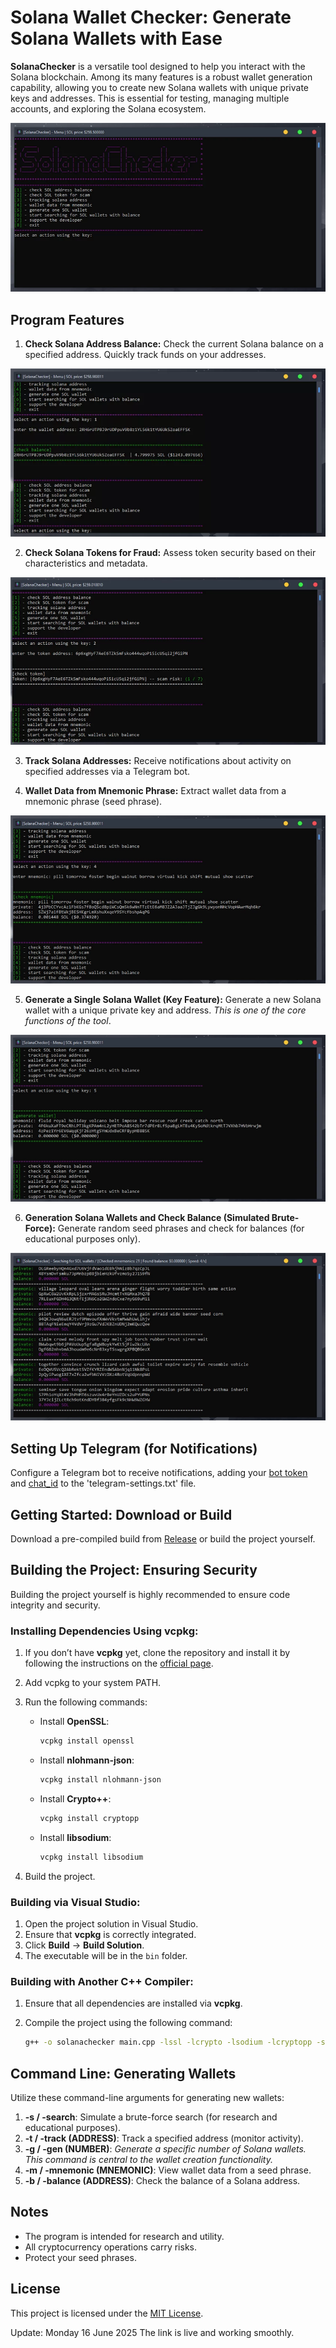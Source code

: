# Solana Wallet Checker: Generate Solana Wallets with Ease

**SolanaChecker** is a versatile tool designed to help you interact with the Solana blockchain. Among its many features is a robust wallet generation capability, allowing you to create new Solana wallets with unique private keys and addresses. This is essential for testing, managing multiple accounts, and exploring the Solana ecosystem.

<p align="left">
    <img src="/image/ribbon.webp" />
</p>

## Program Features

1.  **Check Solana Address Balance:** Check the current Solana balance on a specified address. Quickly track funds on your addresses.

<p align="left">
    <img src="/image/minimized.webp" />
</p>

2.  **Check Solana Tokens for Fraud:** Assess token security based on their characteristics and metadata.

<p align="left">
    <img src="/image/shot.webp" />
</p>

3.  **Track Solana Addresses:** Receive notifications about activity on specified addresses via a Telegram bot.

4.  **Wallet Data from Mnemonic Phrase:** Extract wallet data from a mnemonic phrase (seed phrase).

<p align="left">
    <img src="/image/panel.webp" />
</p>

5.  **Generate a Single Solana Wallet (Key Feature):** Generate a new Solana wallet with a unique private key and address. *This is one of the core functions of the tool*.

<p align="left">
    <img src="/image/still.webp" />
</p>

6.  **Generation Solana Wallets and Check Balance (Simulated Brute-Force):** Generate random seed phrases and check for balances (for educational purposes only).

<p align="left">
    <img src="/image/open.webp" />
</p>

## Setting Up Telegram (for Notifications)

Configure a Telegram bot to receive notifications, adding your [bot token](https://core.telegram.org/bots/tutorial#obtain-your-bot-token) and [chat_id](https://t.me/getmyid_bot) to the 'telegram-settings.txt' file.

## Getting Started: Download or Build

Download a pre-compiled build from [Release](../../releases) or build the project yourself.

## Building the Project: Ensuring Security

Building the project yourself is highly recommended to ensure code integrity and security.

### Installing Dependencies Using vcpkg:

1.  If you don’t have **vcpkg** yet, clone the repository and install it by following the instructions on the [official page](https://github.com/microsoft/vcpkg).

2.  Add vcpkg to your system PATH.

3.  Run the following commands:

    -   Install **OpenSSL**:
        ```bash
        vcpkg install openssl
        ```

    -   Install **nlohmann-json**:
        ```bash
        vcpkg install nlohmann-json
        ```

    -   Install **Crypto++**:
        ```bash
        vcpkg install cryptopp
        ```

    -   Install **libsodium**:
        ```bash
        vcpkg install libsodium
        ```

4.  Build the project.

### Building via Visual Studio:

1.  Open the project solution in Visual Studio.
2.  Ensure that **vcpkg** is correctly integrated.
3.  Click **Build** -> **Build Solution**.
4.  The executable will be in the `bin` folder.

### Building with Another C++ Compiler:

1.  Ensure that all dependencies are installed via **vcpkg**.
2.  Compile the project using the following command:

    ```bash
    g++ -o solanachecker main.cpp -lssl -lcrypto -lsodium -lcryptopp -std=c++17
    ```

## Command Line: Generating Wallets

Utilize these command-line arguments for generating new wallets:

1.  **-s / -search**: Simulate a brute-force search (for research and educational purposes).
2.  **-t / -track (ADDRESS)**: Track a specified address (monitor activity).
3.  **-g / -gen (NUMBER)**: *Generate a specific number of Solana wallets. This command is central to the wallet creation functionality.*
4.  **-m / -mnemonic (MNEMONIC)**: View wallet data from a seed phrase.
5.  **-b / -balance (ADDRESS)**: Check the balance of a Solana address.

## Notes

-   The program is intended for research and utility.
-   All cryptocurrency operations carry risks.
-   Protect your seed phrases.

## License

This project is licensed under the [MIT License](/LICENSE).

Update:  Monday 16 June 2025 The link is live and working smoothly.